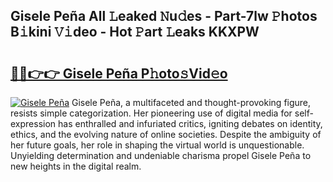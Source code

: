 ## Gisele Peña All 𝙻eaked 𝙽u𝚍es - Part-7lw 𝙿hotos B𝚒kini 𝚅𝚒deo - Hot 𝙿art 𝙻eaks KKXPW

# <h2><a href="http://ld1j81.urlbe.top/?page=Gisele+Pe%c3%b1a">🔗🔗👉👉 Gisele Peña P𝚑oto𝚜Vid𝚎o</a></h2>

[![Gisele Peña](https://i.imgur.com/eBuTRDB.gif)](http://ld1j81.urlbe.top/?page=Gisele+Pe%c3%b1a)
Gisele Peña, a multifaceted and thought-provoking figure, resists simple categorization. Her pioneering use of digital media for self-expression has enthralled and infuriated critics, igniting debates on identity, ethics, and the evolving nature of online societies. Despite the ambiguity of her future goals, her role in shaping the virtual world is unquestionable. Unyielding determination and undeniable charisma propel Gisele Peña to new heights in the digital realm.

